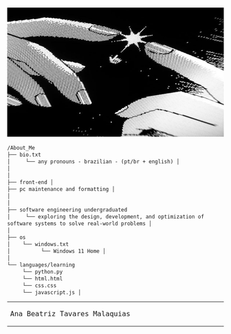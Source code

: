 <table>
  <tr>
    <p align="center">
        <img src="https://github.com/anabeatm/anabeatm/blob/main/baixados%20(1).jpg" alt="Ana Beatriz" style="width: 150%; height: 300px;" />
    </p>
    <td style="width: 50%; vertical-align: top;">
      <p style="font-family: monospace; font-size: 16px">
        Ana Beatriz Tavares Malaquias
      </p>
    </td>
      
    
    /About_Me 
    ├── bio.txt 
    │     └── any pronouns - brazilian - (pt/br + english) │ 
    │ 
    │
    ├── front-end │ 
    ├── pc maintenance and formatting │
    │ 
    │
    ├── software engineering undergraduated  
    │     └── exploring the design, development, and optimization of software systems to solve real-world problems │
    │
    ├── os  
    │    └── windows.txt 
    │          └── Windows 11 Home │
    │
    └── languages/learning  
         └── python.py  
         └── html.html  
         └── css.css  
         └── javascript.js │ 
    
  </tr>
</table>
